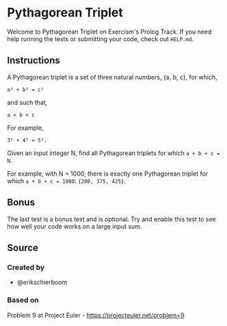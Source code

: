 # Pythagorean Triplet

Welcome to Pythagorean Triplet on Exercism's Prolog Track.
If you need help running the tests or submitting your code, check out `HELP.md`.

## Instructions

A Pythagorean triplet is a set of three natural numbers, {a, b, c}, for which,

```text
a² + b² = c²
```

and such that,

```text
a < b < c
```

For example,

```text
3² + 4² = 5².
```

Given an input integer N, find all Pythagorean triplets for which `a + b + c = N`.

For example, with N = 1000, there is exactly one Pythagorean triplet for which `a + b + c = 1000`: `{200, 375, 425}`.

## Bonus

The last test is a bonus test and is optional.
Try and enable this test to see how well your code works on a large input sum.

## Source

### Created by

- @erikschierboom

### Based on

Problem 9 at Project Euler - https://projecteuler.net/problem=9